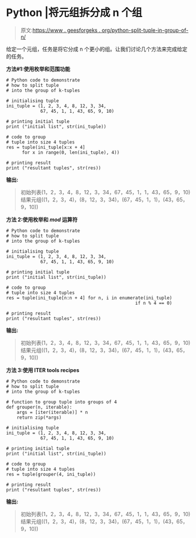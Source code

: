 # Python |将元组拆分成 n 个组

> 原文:[https://www . geesforgeks . org/python-split-tuple-in-group-of-n/](https://www.geeksforgeeks.org/python-split-tuple-into-groups-of-n/)

给定一个元组，任务是将它分成 n 个更小的组。让我们讨论几个方法来完成给定的任务。

**方法#1:使用枚举和范围功能**

```
# Python code to demonstrate
# how to split tuple
# into the group of k-tuples

# initialising tuple
ini_tuple = (1, 2, 3, 4, 8, 12, 3, 34,
             67, 45, 1, 1, 43, 65, 9, 10)

# printing initial tuple
print ("initial list", str(ini_tuple))

# code to group
# tuple into size 4 tuples
res = tuple(ini_tuple[x:x + 4] 
      for x in range(0, len(ini_tuple), 4))

# printing result
print ("resultant tuples", str(res))
```

**输出:**

> 初始列表(1，2，3，4，8，12，3，34，67，45，1，1，43，65，9，10)
> 结果元组((1，2，3，4)，(8，12，3，34)，(67，45，1，1)，(43，65，9，10))

**方法 2:使用枚举和 *mod* 运算符**

```
# Python code to demonstrate
# how to split tuple
# into the group of k-tuples

# initialising tuple
ini_tuple = (1, 2, 3, 4, 8, 12, 3, 34,
             67, 45, 1, 1, 43, 65, 9, 10)

# printing initial tuple
print ("initial list", str(ini_tuple))

# code to group
# tuple into size 4 tuples
res = tuple(ini_tuple[n:n + 4] for n, i in enumerate(ini_tuple)
                                                 if n % 4 == 0)

# printing result
print ("resultant tuples", str(res))
```

**输出:**

> 初始列表(1，2，3，4，8，12，3，34，67，45，1，1，43，65，9，10)
> 结果元组((1，2，3，4)，(8，12，3，34)，(67，45，1，1)，(43，65，9，10))

**方法 3:使用 ITER tools recipes**

```
# Python code to demonstrate
# how to split tuple
# into the group of k-tuples

# function to group tuple into groups of 4
def grouper(n, iterable):
    args = [iter(iterable)] * n
    return zip(*args)

# initialising tuple
ini_tuple = (1, 2, 3, 4, 8, 12, 3, 34,
             67, 45, 1, 1, 43, 65, 9, 10)

# printing initial tuple
print ("initial list", str(ini_tuple))

# code to group
# tuple into size 4 tuples
res = tuple(grouper(4, ini_tuple))

# printing result
print ("resultant tuples", str(res))
```

**输出:**

> 初始列表(1，2，3，4，8，12，3，34，67，45，1，1，43，65，9，10)
> 结果元组((1，2，3，4)，(8，12，3，34)，(67，45，1，1)，(43，65，9，10))